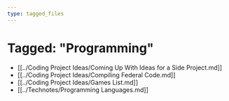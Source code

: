 ```yaml
---
type: tagged_files
---
```

# Tagged: "Programming"

- [[../Coding Project Ideas/Coming Up With Ideas for a Side Project.md]]
- [[../Coding Project Ideas/Compiling Federal Code.md]]
- [[../Coding Project Ideas/Games List.md]]
- [[../Technotes/Programming Languages.md]]
